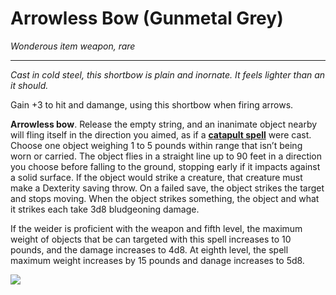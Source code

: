 # Arrowless Bow (Gunmetal Grey)
*Wonderous item weapon, rare*
___

*Cast in cold steel, this shortbow is plain and inornate. It feels lighter than an it should.*

Gain +3 to hit and damange, using this shortbow when firing arrows.

**Arrowless bow**. Release the empty string, and an inanimate object nearby will fling itself in the direction you aimed, as if a **[catapult spell](https://www.dndbeyond.com/spells/catapult)** were cast. Choose one object weighing 1 to 5 pounds within range that isn’t being worn or carried. The object flies in a straight line up to 90 feet in a direction you choose before falling to the ground, stopping early if it impacts against a solid surface. If the object would strike a creature, that creature must make a Dexterity saving throw. On a failed save, the object strikes the target and stops moving. When the object strikes something, the object and what it strikes each take 3d8 bludgeoning damage.

If the weider is proficient with the weapon and fifth level, the maximum weight of objects that be can targeted with this spell increases to 10 pounds, and the damage increases to 4d8. At eighth level, the spell maximum weight increases by 15 pounds and danage increases to 5d8.

![](https://i.imgur.com/VkikJwj.jpg)
